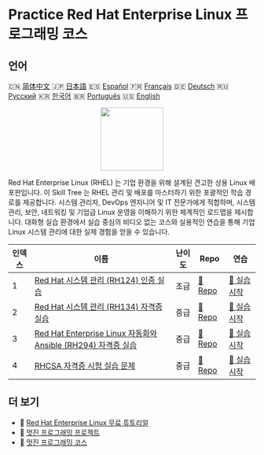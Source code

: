# Practice Red Hat Enterprise Linux 프로그래밍 코스

## 언어

🇨🇳 [简体中文](README_zh.md) 🇯🇵 [日本語](README_ja.md) 🇪🇸 [Español](README_es.md) 🇫🇷 [Français](README_fr.md) 🇩🇪 [Deutsch](README_de.md) 🇷🇺 [Русский](README_ru.md) 🇰🇷 [한국어](README_ko.md) 🇧🇷 [Português](README_pt.md) 🇺🇸 [English](README.md) 

<div align="center">
<img width="128px" src="https://file.labex.io/path/r7hHlDvORmjS.png">
</div>

Red Hat Enterprise Linux (RHEL) 는 기업 환경을 위해 설계된 견고한 상용 Linux 배포판입니다. 이 Skill Tree 는 RHEL 관리 및 배포를 마스터하기 위한 포괄적인 학습 경로를 제공합니다. 시스템 관리자, DevOps 엔지니어 및 IT 전문가에게 적합하며, 시스템 관리, 보안, 네트워킹 및 기업급 Linux 운영을 이해하기 위한 체계적인 로드맵을 제시합니다. 대화형 실습 환경에서 실습 중심의 비디오 없는 코스와 실용적인 연습을 통해 기업 Linux 시스템 관리에 대한 실제 경험을 얻을 수 있습니다.

|   인덱스 | 이름                                                                                                                                                | 난이도   | Repo                                                                                            | 연습                                                                                               |
|----------|-----------------------------------------------------------------------------------------------------------------------------------------------------|----------|-------------------------------------------------------------------------------------------------|----------------------------------------------------------------------------------------------------|
|        1 | [Red Hat 시스템 관리 (RH124) 인증 실습](https://labex.io/ko/courses/red-hat-system-administration-rh124-labs)                                       | 초급     | [🔗 Repo](https://github.com/labex-labs/red-hat-system-administration-rh124-labs)               | [🚀 실습 시작](https://labex.io/ko/courses/red-hat-system-administration-rh124-labs)               |
|        2 | [Red Hat 시스템 관리 (RH134) 자격증 실습](https://labex.io/ko/courses/red-hat-system-administration-rh134-labs)                                     | 중급     | [🔗 Repo](https://github.com/labex-labs/red-hat-system-administration-rh134-labs)               | [🚀 실습 시작](https://labex.io/ko/courses/red-hat-system-administration-rh134-labs)               |
|        3 | [Red Hat Enterprise Linux 자동화와 Ansible (RH294) 자격증 실습](https://labex.io/ko/courses/red-hat-enterprise-linux-automation-with-ansible-rh294) | 중급     | [🔗 Repo](https://github.com/labex-labs/red-hat-enterprise-linux-automation-with-ansible-rh294) | [🚀 실습 시작](https://labex.io/ko/courses/red-hat-enterprise-linux-automation-with-ansible-rh294) |
|        4 | [RHCSA 자격증 시험 실습 문제](https://labex.io/ko/courses/rhcsa-certification-exam-practice-exercises)                                              | 중급     | [🔗 Repo](https://github.com/labex-labs/rhcsa-certification-exam-practice-exercises)            | [🚀 실습 시작](https://labex.io/ko/courses/rhcsa-certification-exam-practice-exercises)            |

## 더 보기

- 🔗 [Red Hat Enterprise Linux 무료 튜토리얼](https://github.com/labex-labs/rhel-free-tutorials)
- 🔗 [멋진 프로그래밍 프로젝트](https://github.com/labex-labs/awesome-programming-projects)
- 🔗 [멋진 프로그래밍 코스](https://github.com/labex-labs/awesome-programming-courses)

